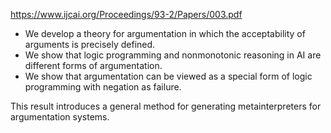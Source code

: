https://www.ijcai.org/Proceedings/93-2/Papers/003.pdf

- We develop a theory for argumentation in which the acceptability of arguments is precisely defined. 
- We show that logic programming and nonmonotonic reasoning in AI are different forms of argumentation. 
- We show that argumentation can be viewed as a special form of logic programming with negation as failure. 

This result introduces a general method for generating metainterpreters for argumentation systems.